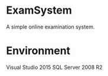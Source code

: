 # ExamSystem
A simple online examination system.

# Environment
Visual Studio 2015
SQL Server 2008 R2
